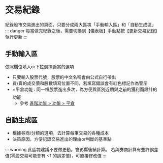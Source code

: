 # 交易紀錄

  紀錄股市交易進出的頁面，只要分成兩大區塊「手動輸入區」和「自動生成區」
  ::: danger 每當做完紀錄之後，需要切換到【儀表板】手動點按【更新交易紀錄】執行更新
  :::

## 手動輸入區

  依照欄位填入or下拉選擇適當的選項

  - 只要輸入股票代號，股票的中文名稱會由公式自行帶出
  - 買/賣的成交價和股數填寫位置不同，若填寫錯誤會有紅色標記作為警示
  - ⭐平倉功能 : 同一檔股票進出多次，為方便與區別近期與之前的獲利而設計的功能
    - 參考 [進階功能 > 功能 > 平倉](../PayOnly/功能.md#平倉)

## 自動生成區

  - 根據券商/分類的選項，去計算每筆交易的各種成本
  - 決策原因，方便記錄交易進出的理由or判斷的基準點

  ::: warning 此區塊建議不要做更動，會影響後續計算。
  若與券商計算有些許誤差值(零股交易可能會有 <1 的誤差值)，可直接修改值
  :::